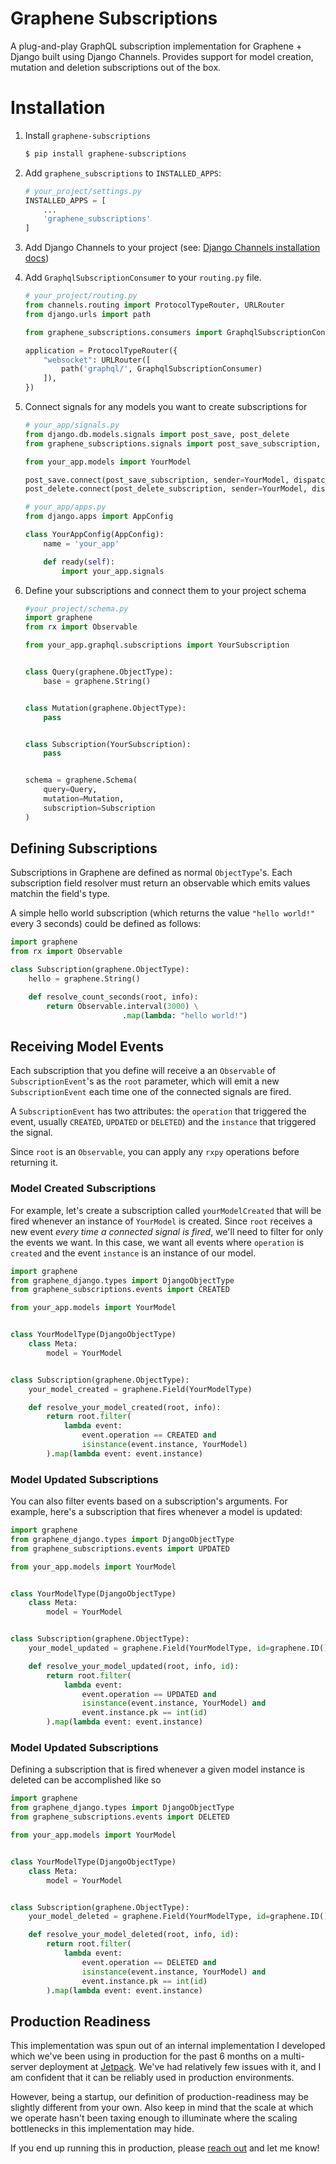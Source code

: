 # Graphene Subscriptions

A plug-and-play GraphQL subscription implementation for Graphene + Django built using Django Channels. Provides support for model creation, mutation and deletion subscriptions out of the box.

# Installation

1. Install `graphene-subscriptions`
    ```bash
    $ pip install graphene-subscriptions
    ```

2. Add `graphene_subscriptions` to `INSTALLED_APPS`:

    ```python
    # your_project/settings.py
    INSTALLED_APPS = [
        ...
        'graphene_subscriptions'
    ]
    ```

3. Add Django Channels to your project (see: [Django Channels installation docs](https://channels.readthedocs.io/en/latest/installation.html))

4. Add `GraphqlSubscriptionConsumer` to your `routing.py` file.

    ```python
    # your_project/routing.py
    from channels.routing import ProtocolTypeRouter, URLRouter
    from django.urls import path 

    from graphene_subscriptions.consumers import GraphqlSubscriptionConsumer

    application = ProtocolTypeRouter({
        "websocket": URLRouter([
            path('graphql/', GraphqlSubscriptionConsumer)
        ]),
    })
    ```

5. Connect signals for any models you want to create subscriptions for

    ```python
    # your_app/signals.py
    from django.db.models.signals import post_save, post_delete
    from graphene_subscriptions.signals import post_save_subscription, post_delete_subscription

    from your_app.models import YourModel

    post_save.connect(post_save_subscription, sender=YourModel, dispatch_uid="post_save_subscription")
    post_delete.connect(post_delete_subscription, sender=YourModel, dispatch_uid="post_delete_subscription")

    # your_app/apps.py
    from django.apps import AppConfig

    class YourAppConfig(AppConfig):
        name = 'your_app'

        def ready(self):
            import your_app.signals
    ```
6. Define your subscriptions and connect them to your project schema

    ```python
    #your_project/schema.py
    import graphene
    from rx import Observable

    from your_app.graphql.subscriptions import YourSubscription


    class Query(graphene.ObjectType):
        base = graphene.String()


    class Mutation(graphene.ObjectType):
        pass


    class Subscription(YourSubscription):
        pass


    schema = graphene.Schema(
        query=Query,
        mutation=Mutation,
        subscription=Subscription
    )
    ```

## Defining Subscriptions

Subscriptions in Graphene are defined as normal `ObjectType`'s. Each subscription field resolver must return an observable which emits values matchin the field's type.

A simple hello world subscription (which returns the value `"hello world!"` every 3 seconds) could be defined as follows:

```python
import graphene
from rx import Observable

class Subscription(graphene.ObjectType):
    hello = graphene.String()

    def resolve_count_seconds(root, info):
        return Observable.interval(3000) \
                         .map(lambda: "hello world!")
```

## Receiving Model Events

Each subscription that you define will receive a an `Observable` of `SubscriptionEvent`'s as the `root` parameter, which will emit a new `SubscriptionEvent` each time one of the connected signals are fired.

A `SubscriptionEvent` has two attributes: the `operation` that triggered the event, usually `CREATED`, `UPDATED` or `DELETED`) and the `instance` that triggered the signal.

Since `root` is an `Observable`, you can apply any `rxpy` operations before returning it.

### Model Created Subscriptions

For example, let's create a subscription called `yourModelCreated` that will be fired whenever an instance of `YourModel` is created. Since `root` receives a new event *every time a connected signal is fired*, we'll need to filter for only the events we want. In this case, we want all events where `operation` is `created` and the event `instance` is an instance of our model.

```python
import graphene
from graphene_django.types import DjangoObjectType
from graphene_subscriptions.events import CREATED

from your_app.models import YourModel


class YourModelType(DjangoObjectType)
    class Meta:
        model = YourModel


class Subscription(graphene.ObjectType):
    your_model_created = graphene.Field(YourModelType)

    def resolve_your_model_created(root, info):
        return root.filter(
            lambda event:
                event.operation == CREATED and
                isinstance(event.instance, YourModel)
        ).map(lambda event: event.instance)
```

### Model Updated Subscriptions

You can also filter events based on a subscription's arguments. For example, here's a subscription that fires whenever a model is updated:

```python
import graphene
from graphene_django.types import DjangoObjectType
from graphene_subscriptions.events import UPDATED 

from your_app.models import YourModel


class YourModelType(DjangoObjectType)
    class Meta:
        model = YourModel


class Subscription(graphene.ObjectType):
    your_model_updated = graphene.Field(YourModelType, id=graphene.ID())

    def resolve_your_model_updated(root, info, id):
        return root.filter(
            lambda event:
                event.operation == UPDATED and
                isinstance(event.instance, YourModel) and
                event.instance.pk == int(id)
        ).map(lambda event: event.instance)
```

### Model Updated Subscriptions

Defining a subscription that is fired whenever a given model instance is deleted can be accomplished like so

```python
import graphene
from graphene_django.types import DjangoObjectType
from graphene_subscriptions.events import DELETED 

from your_app.models import YourModel


class YourModelType(DjangoObjectType)
    class Meta:
        model = YourModel


class Subscription(graphene.ObjectType):
    your_model_deleted = graphene.Field(YourModelType, id=graphene.ID())

    def resolve_your_model_deleted(root, info, id):
        return root.filter(
            lambda event:
                event.operation == DELETED and
                isinstance(event.instance, YourModel) and
                event.instance.pk == int(id)
        ).map(lambda event: event.instance)
```

## Production Readiness

This implementation was spun out of an internal implementation I developed which we've been using in production for the past 6 months on a multi-server deployment at [Jetpack](https://www.tryjetpack.com/). We've had relatively few issues with it, and I am confident that it can be reliably used in production environments.

However, being a startup, our definition of production-readiness may be slightly different from your own. Also keep in mind that the scale at which we operate hasn't been taxing enough to illuminate where the scaling bottlenecks in this implementation may hide.

If you end up running this in production, please [reach out](https://twitter.com/jayden_windle) and let me know!

